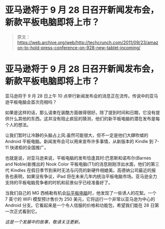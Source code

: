 # 亚马逊将于 9 月 28 日召开新闻发布会，新款平板电脑即将上市？

> 原文：<https://web.archive.org/web/http://techcrunch.com/2011/09/23/amazon-to-hold-press-conference-on-928-new-tablet-incoming/>

# 亚马逊将于 9 月 28 日召开新闻发布会，新款平板电脑即将上市？

亚马逊将于 9 月 28 日上午 10 点举行新闻发布会的消息正在流传。传说中的亚马逊平板电脑会首次亮相吗？

如果是这样的话，那么请柬在装酷方面做得很好。除了提到时间和日期，它没有提供什么其他的东西。这并没有阻止疯狂的猜测，他们的新平板电脑的潜在发布是每个人的想法。

让我们暂时让冷静的头脑占上风:虽然可能很大，但不一定是他们大肆吹嘘的 Android 平板电脑。新闻发布会可以用来宣布许多事情，从新版本的 Kindle 到 7-11 快递柜的全国推广。

也就是说，对亚马逊来说，平板电脑的发布恰逢其时:巴恩斯和诺布尔(Barnes and Noble)新推出的 Nook Color 平板电脑(T1)的消息刚刚浮出水面，他们的第三代 Kindles 在假日季节到来时无法与闪亮的新硬件相媲美。高德纳公司最近的报告也表明，如果没有争议，iPad 将在未来几年内统治平板电脑市场。亚马逊全力支持的平板电脑竞争者的时机和前景似乎已经准备好了。

当我们自己的 MG 西格勒有机会[玩平板电脑](https://web.archive.org/web/20230204233855/https://techcrunch.com/2011/09/02/amazon-kindle-tablet/)时，他发现了一些诱人的花絮。一个 7 英寸的 WiFi 模型预计售价为 250 美元，它将运行一个非常以亚马逊为中心的 Android 分支。它看起来是一个令人信服的价格和功能包，希望我们能在 28 日第一次正式看到它。

 *这是一个发展中的故事，敬请关注更新。*